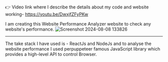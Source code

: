 👉 Video link where I describe the details about my code and website working- https://youtu.be/DwxjfZFyPKw

I am creating this Website Performance Analyzer website to check any website's performance.
![Screenshot 2024-08-08 133826](https://github.com/user-attachments/assets/3b583c28-eaa7-4a65-b327-4999cf2df71b)
<hr/>

The take stack I have used is - ReactJs and NodeJs and to analyse the website performance I used perpuppeteer famous JavaScript library which provides a high-level API to control Browser.
